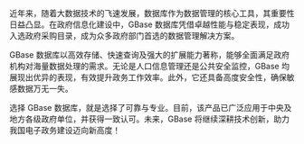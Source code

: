 近年来，随着大数据技术的飞速发展，数据库作为数据管理的核心工具，其重要性日益凸显。在政府信息化建设中，GBase 数据库凭借卓越性能与稳定表现，成功入选政府采购目录，成为众多政府部门首选的数据管理解决方案。

GBase 数据库以高效存储、快速查询及强大的扩展能力著称，能够全面满足政府机构对海量数据处理的需求。无论是人口信息管理还是公共安全监控，GBase 均展现出优异的表现，有效提升政务工作效率。此外，它还具备高度安全性，确保敏感数据万无一失。

选择 GBase 数据库，就是选择了可靠与专业。目前，该产品已广泛应用于中央及地方各级政府单位，并获得一致认可。未来，GBase 将继续深耕技术创新，助力我国电子政务建设迈向新高度！